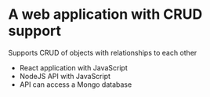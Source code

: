 # A web application with CRUD support

Supports CRUD of objects with relationships to each other
- React application with JavaScript
- NodeJS API with JavaScript
- API can access a Mongo database
